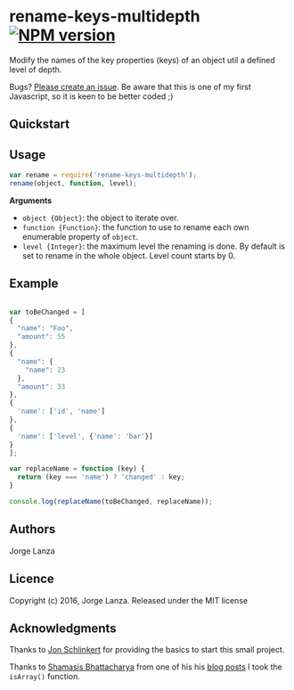 # rename-keys-multidepth [![NPM version](https://badge.fury.io/js/rename-keys-multidepth.png)](http://badge.fury.io/js/rename-keys-multidepth)

Modify the names of the key properties (keys) of an object util a defined level of depth.

Bugs? [Please create an issue](https://github.com/jlanza/rename-keys-multidepth/issues). Be aware that this is one of my first Javascript, so it is keen to be better coded ;)

## Quickstart


## Usage

```js
var rename = require('rename-keys-multidepth');
rename(object, function, level);
```

**Arguments**
* `object {Object}`: the object to iterate over.
* `function {Function}`: the function to use to rename each own enumerable property of `object`.
* `level {Integer}`: the maximum level the renaming is done. By default is set to rename in the whole object. Level count starts by 0.

## Example
```js

var toBeChanged = [
{
  "name": "Foo",
  "amount": 55
},
{
  "name": {
    "name": 23
  },
  "amount": 33
},
{
  'name': ['id', 'name']
},
{
  'name': ['level', {'name': 'bar'}]
}
];

var replaceName = function (key) {
  return (key === 'name') ? 'changed' : key;
}

console.log(replaceName(toBeChanged, replaceName));
```

## Authors
Jorge Lanza

## Licence
Copyright (c) 2016, Jorge Lanza. Released under the MIT license

## Acknowledgments
Thanks to [Jon Schlinkert](https://github.com/jonschlinkert/) for providing the basics to start this small project.

Thanks to [Shamasis Bhattacharya](http://www.shamasis.net/) from one of his his [blog posts](http://www.shamasis.net/2011/08/infinite-ways-to-detect-array-in-javascript/) I took the `isArray()` function.
